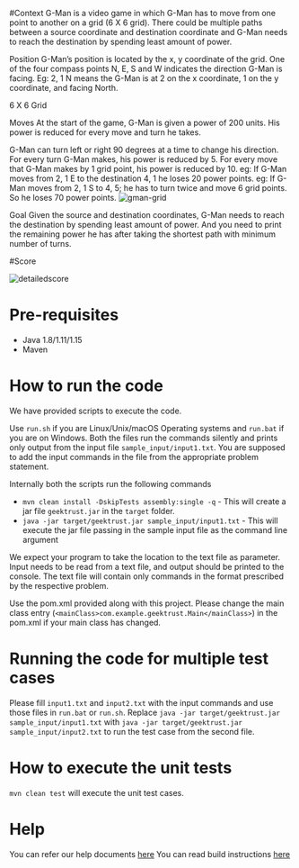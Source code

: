 #Context
G-Man is a video game in which G-Man has to move from one point to another on a grid (6 X 6 grid). There could be multiple paths between a source coordinate and destination coordinate and G-Man needs to reach the destination by spending least amount of power.

Position
 G-Man’s position is located by the x, y coordinate of the grid. 
 One of the four compass points N, E, S and W indicates the direction G-Man is facing. 
 Eg: 2, 1 N means the G-Man is at 2 on the x coordinate, 1 on the y coordinate, and facing North.
 
6 X 6 Grid

Moves
 At the start of the game, G-Man is given a power of 200 units. His power is reduced for every move and turn he takes.
 
G-Man can turn left or right 90 degrees at a time to change his direction.
For every turn G-Man makes, his power is reduced by 5.
For every move that G-Man makes by 1 grid point, his power is reduced by 10.
  eg: If G-Man moves from 2, 1 E to the destination 4, 1 he loses 20 power points. 
  eg: If G-Man moves from 2, 1 S to 4, 5; he has to turn twice and move 6 grid points. So he loses 70 power points. ![gman-grid](https://user-images.githubusercontent.com/59720572/201669790-e869ec7d-1813-4add-b654-874cbedb7367.png)

Goal
 Given the source and destination coordinates, G-Man needs to reach the destination by spending least amount of power. And you need to print the remaining power he has after taking the shortest path with minimum number of turns.

#Score

![detailedscore](https://user-images.githubusercontent.com/59720572/201671258-0c38e9e6-22ef-428e-913b-d97cb940906e.png)

# Pre-requisites
* Java 1.8/1.11/1.15
* Maven

# How to run the code

We have provided scripts to execute the code. 

Use `run.sh` if you are Linux/Unix/macOS Operating systems and `run.bat` if you are on Windows.  Both the files run the commands silently and prints only output from the input file `sample_input/input1.txt`. You are supposed to add the input commands in the file from the appropriate problem statement. 

Internally both the scripts run the following commands 

 * `mvn clean install -DskipTests assembly:single -q` - This will create a jar file `geektrust.jar` in the `target` folder.
 * `java -jar target/geektrust.jar sample_input/input1.txt` - This will execute the jar file passing in the sample input file as the command line argument

 We expect your program to take the location to the text file as parameter. Input needs to be read from a text file, and output should be printed to the console. The text file will contain only commands in the format prescribed by the respective problem.

 Use the pom.xml provided along with this project. Please change the main class entry (`<mainClass>com.example.geektrust.Main</mainClass>`) in the pom.xml if your main class has changed.

 # Running the code for multiple test cases

 Please fill `input1.txt` and `input2.txt` with the input commands and use those files in `run.bat` or `run.sh`. Replace `java -jar target/geektrust.jar sample_input/input1.txt` with `java -jar target/geektrust.jar sample_input/input2.txt` to run the test case from the second file. 

 # How to execute the unit tests

 `mvn clean test` will execute the unit test cases.

# Help

You can refer our help documents [here](https://help.geektrust.com)
You can read build instructions [here](https://github.com/geektrust/coding-problem-artefacts/tree/master/Java)
